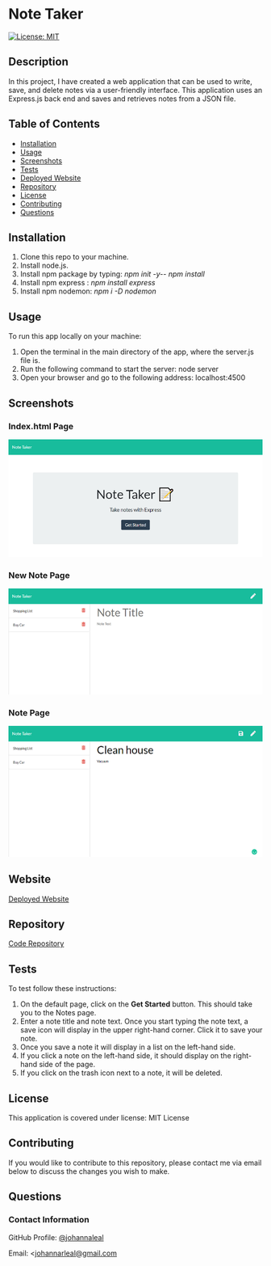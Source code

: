 # Note Taker

[![License: MIT](https://img.shields.io/badge/License-MIT-yellow.svg)](https://opensource.org/licenses/MIT)

## Description

In this project, I have created a web application that can be used to write, save, and delete notes via a user-friendly interface. This application uses an Express.js back end and saves and retrieves notes from a JSON file.

## Table of Contents

* [Installation](#installation)
* [Usage](#usage)
* [Screenshots](#screenshots)
* [Tests](#tests)
* [Deployed Website](#website)
* [Repository](#repository)
* [License](#license)
* [Contributing](#contributing)
* [Questions](#questions)

## Installation

1. Clone this repo to your machine.
2. Install node.js.
3. Install npm package by typing:
_npm init -y--_
_npm install_
4. Install npm express :
_npm install express_
5. Install npm nodemon:
_npm i -D nodemon_

## Usage

To run this app locally on your machine:

1. Open the terminal in the main directory of the app, where the server.js file is.
2. Run the following command to start the server:
node server
3. Open your browser and go to the following address: localhost:4500

## Screenshots

### Index.html Page

![Index Page](./images/default-page.png)

### New Note Page

![New Note Page](./images/note-page.png)

### Note Page

![Note Page](./images/new-note.png)

## Website

[Deployed Website](https://note-taker-johanna.herokuapp.com/)

## Repository

[Code Repository](https://github.com/johannaleal/note-taker)

## Tests

To test follow these instructions:

1. On the default page, click on the __Get Started__ button. This should take you to the Notes page.
2. Enter a note title and note text. Once you start typing the note text, a save icon will display in the upper right-hand corner. Click it to save your note.
3. Once you save a note it will display in a list on the left-hand side.
4. If you click a note on the left-hand side, it should display on the right-hand side of the page.
5. If you click on the trash icon next to a note, it will be deleted.

## License

This application is covered under license: MIT License

## Contributing

If you would like to contribute to this repository, please contact me via email below to discuss the changes you wish to make.

## Questions

### Contact Information

GitHub Profile: [@johannaleal](http://github.com/johannaleal)

Email: <johannarleal@gmail.com
